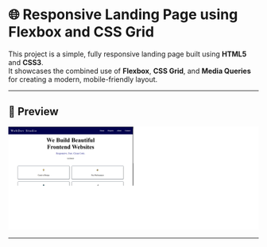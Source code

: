 # 🌐 Responsive Landing Page using Flexbox and CSS Grid

This project is a simple, fully responsive landing page built using **HTML5** and **CSS3**.  
It showcases the combined use of **Flexbox**, **CSS Grid**, and **Media Queries** for creating a modern, mobile-friendly layout.

---

## 📸 Preview

![Landing Page Screenshot](preview.png) 

---




